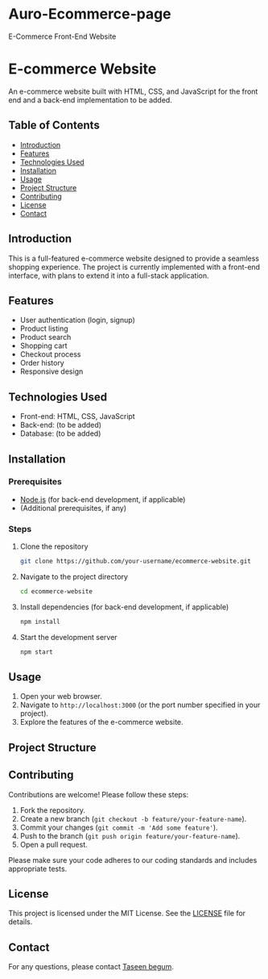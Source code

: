 # Auro-Ecommerce-page
E-Commerce Front-End Website
# E-commerce Website

An e-commerce website built with HTML, CSS, and JavaScript for the front end and a back-end implementation to be added.

## Table of Contents

- [Introduction](#introduction)
- [Features](#features)
- [Technologies Used](#technologies-used)
- [Installation](#installation)
- [Usage](#usage)
- [Project Structure](#project-structure)
- [Contributing](#contributing)
- [License](#license)
- [Contact](#contact)

## Introduction

This is a full-featured e-commerce website designed to provide a seamless shopping experience. The project is currently implemented with a front-end interface, with plans to extend it into a full-stack application.

## Features

- User authentication (login, signup)
- Product listing
- Product search
- Shopping cart
- Checkout process
- Order history
- Responsive design

## Technologies Used

- Front-end: HTML, CSS, JavaScript
- Back-end: (to be added)
- Database: (to be added)

## Installation

### Prerequisites

- [Node.js](https://nodejs.org/) (for back-end development, if applicable)
- (Additional prerequisites, if any)

### Steps

1. Clone the repository
    ```sh
    git clone https://github.com/your-username/ecommerce-website.git
    ```
2. Navigate to the project directory
    ```sh
    cd ecommerce-website
    ```
3. Install dependencies (for back-end development, if applicable)
    ```sh
    npm install
    ```
4. Start the development server
    ```sh
    npm start
    ```

## Usage

1. Open your web browser.
2. Navigate to `http://localhost:3000` (or the port number specified in your project).
3. Explore the features of the e-commerce website.

## Project Structure


## Contributing

Contributions are welcome! Please follow these steps:

1. Fork the repository.
2. Create a new branch (`git checkout -b feature/your-feature-name`).
3. Commit your changes (`git commit -m 'Add some feature'`).
4. Push to the branch (`git push origin feature/your-feature-name`).
5. Open a pull request.

Please make sure your code adheres to our coding standards and includes appropriate tests.

## License

This project is licensed under the MIT License. See the [LICENSE](LICENSE) file for details.

## Contact

For any questions, please contact [Taseen begum](mailto:taseentazu212@gmail.com).

